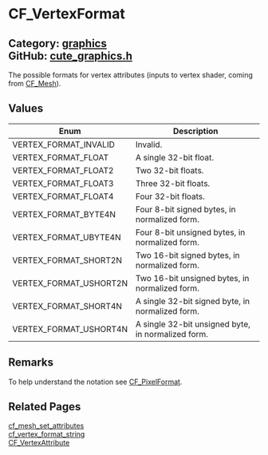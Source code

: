 # CF_VertexFormat

Category: [graphics](https://github.com/RandyGaul/cute_framework/blob/master/docs/api_reference?id=graphics)  
GitHub: [cute_graphics.h](https://github.com/RandyGaul/cute_framework/blob/master/include/cute_graphics.h)  
---

The possible formats for vertex attributes (inputs to vertex shader, coming from [CF_Mesh](https://github.com/RandyGaul/cute_framework/blob/master/docs/graphics/cf_mesh.md)).

## Values

Enum | Description
--- | ---
VERTEX_FORMAT_INVALID | Invalid.
VERTEX_FORMAT_FLOAT | A single 32-bit float.
VERTEX_FORMAT_FLOAT2 | Two 32-bit floats.
VERTEX_FORMAT_FLOAT3 | Three 32-bit floats.
VERTEX_FORMAT_FLOAT4 | Four 32-bit floats.
VERTEX_FORMAT_BYTE4N | Four 8-bit signed bytes, in normalized form.
VERTEX_FORMAT_UBYTE4N | Four 8-bit unsigned bytes, in normalized form.
VERTEX_FORMAT_SHORT2N | Two 16-bit signed bytes, in normalized form.
VERTEX_FORMAT_USHORT2N | Two 16-bit unsigned bytes, in normalized form.
VERTEX_FORMAT_SHORT4N | A single 32-bit signed byte, in normalized form.
VERTEX_FORMAT_USHORT4N | A single 32-bit unsigned byte, in normalized form.

## Remarks

To help understand the notation see [CF_PixelFormat](https://github.com/RandyGaul/cute_framework/blob/master/docs/graphics/cf_pixelformat.md).

## Related Pages

[cf_mesh_set_attributes](https://github.com/RandyGaul/cute_framework/blob/master/docs/graphics/cf_mesh_set_attributes.md)  
[cf_vertex_format_string](https://github.com/RandyGaul/cute_framework/blob/master/docs/graphics/cf_vertex_format_string.md)  
[CF_VertexAttribute](https://github.com/RandyGaul/cute_framework/blob/master/docs/graphics/cf_vertexattribute.md)  
